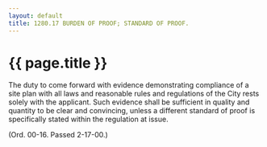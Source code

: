```yaml
---
layout: default 
title: 1280.17 BURDEN OF PROOF; STANDARD OF PROOF.
---
```


{{ page.title }}
================

The duty to come forward with evidence demonstrating compliance of a
site plan with all laws and reasonable rules and regulations of the City
rests solely with the applicant. Such evidence shall be sufficient in
quality and quantity to be clear and convincing, unless a different
standard of proof is specifically stated within the regulation at issue.

(Ord. 00-16. Passed 2-17-00.)
